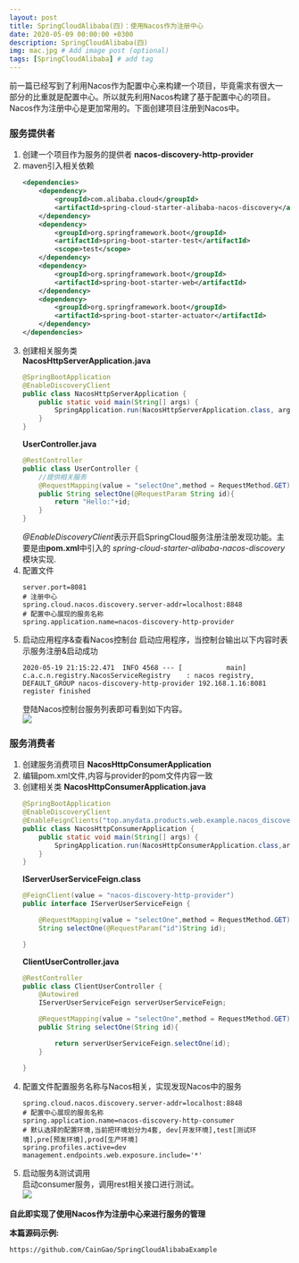```yaml
---
layout: post
title: SpringCloudAlibaba(四)：使用Nacos作为注册中心
date: 2020-05-09 00:00:00 +0300
description: SpringCloudAlibaba(四)
img: mac.jpg # Add image post (optional)
tags: [SpringCloudAlibaba] # add tag
---
```

前一篇已经写到了利用Nacos作为配置中心来构建一个项目，毕竟需求有很大一部分的比重就是配置中心。所以就先利用Nacos构建了基于配置中心的项目。  
Nacos作为注册中心是更加常用的。下面创建项目注册到Nacos中。

### 服务提供者
1.  创建一个项目作为服务的提供者 **nacos-discovery-http-provider**
2.  maven引入相关依赖
    ```xml
    <dependencies>
        <dependency>
            <groupId>com.alibaba.cloud</groupId>
            <artifactId>spring-cloud-starter-alibaba-nacos-discovery</artifactId>
        </dependency>
        <dependency>
            <groupId>org.springframework.boot</groupId>
            <artifactId>spring-boot-starter-test</artifactId>
            <scope>test</scope>
        </dependency>
        <dependency>
            <groupId>org.springframework.boot</groupId>
            <artifactId>spring-boot-starter-web</artifactId>
        </dependency>
        <dependency>
            <groupId>org.springframework.boot</groupId>
            <artifactId>spring-boot-starter-actuator</artifactId>
        </dependency>
    </dependencies>
    ```
3.  创建相关服务类  
    **NacosHttpServerApplication.java**
    ```java
    @SpringBootApplication
    @EnableDiscoveryClient
    public class NacosHttpServerApplication {
        public static void main(String[] args) {
            SpringApplication.run(NacosHttpServerApplication.class, args);
        }
    }
    ```  
    **UserController.java**
    ```java
    @RestController
    public class UserController {
        //提供相关服务
        @RequestMapping(value = "selectOne",method = RequestMethod.GET)
        public String selectOne(@RequestParam String id){
            return "Hello:"+id;
        }
    }
    ```
    *@EnableDiscoveryClient*表示开启SpringCloud服务注册注册发现功能。主要是由**pom.xml**中引入的 *spring-cloud-starter-alibaba-nacos-discovery* 模块实现.
4.  配置文件
    ```properties
    server.port=8081
    # 注册中心
    spring.cloud.nacos.discovery.server-addr=localhost:8848
    # 配置中心展现的服务名称
    spring.application.name=nacos-discovery-http-provider
    ```
5.  启动应用程序&查看Nacos控制台
    启动应用程序，当控制台输出以下内容时表示服务注册&启动成功
    ```
    2020-05-19 21:15:22.471  INFO 4568 --- [           main] c.a.c.n.registry.NacosServiceRegistry    : nacos registry, DEFAULT_GROUP nacos-discovery-http-provider 192.168.1.16:8081 register finished
    ```
    登陆Nacos控制台服务列表即可看到如下内容。  
    ![]({{site.baseurl}}/assets/img/springcloudalibaba/4/nacos_discovery_http_provider.png)

### 服务消费者
1.  创建服务消费项目 **NacosHttpConsumerApplication**
2.  编辑pom.xml文件,内容与provider的pom文件内容一致
3.  创建相关类
    **NacosHttpConsumerApplication.java**
    ```java
    @SpringBootApplication
    @EnableDiscoveryClient
    @EnableFeignClients("top.anydata.products.web.example.nacos_discovery_http_consumer.service")
    public class NacosHttpConsumerApplication {
        public static void main(String[] args) {
            SpringApplication.run(NacosHttpConsumerApplication.class,args);
        }
    }
    ```
    **IServerUserServiceFeign.class**
    ```java
    @FeignClient(value = "nacos-discovery-http-provider")
    public interface IServerUserServiceFeign {
    
        @RequestMapping(value = "selectOne",method = RequestMethod.GET)
        String selectOne(@RequestParam("id")String id);
    
    }
    ```
    **ClientUserController.java**
    ```java
    @RestController
    public class ClientUserController {
        @Autowired
        IServerUserServiceFeign serverUserServiceFeign;
    
        @RequestMapping(value = "selectOne",method = RequestMethod.GET)
        public String selectOne(String id){
    
            return serverUserServiceFeign.selectOne(id);
        }
    
    }
    ```
4.  配置文件配置服务名称与Nacos相关，实现发现Nacos中的服务
    ```properties
    spring.cloud.nacos.discovery.server-addr=localhost:8848
    # 配置中心展现的服务名称
    spring.application.name=nacos-discovery-http-consumer
    # 默认选择的配置环境,当前把环境划分为4套, dev[开发环境],test[测试环境],pre[预发环境],prod[生产环境]
    spring.profiles.active=dev
    management.endpoints.web.exposure.include='*'
    ```
5.  启动服务&测试调用  
    启动consumer服务，调用rest相关接口进行测试。  
    ![]({{site.baseurl}}/assets/img/springcloudalibaba/4/nacos_discovery_http_provider.png)

**自此即实现了使用Nacos作为注册中心来进行服务的管理**

**本篇源码示例:**
```
https://github.com/CainGao/SpringCloudAlibabaExample  
```
